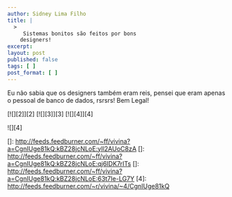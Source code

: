 ```yaml
---
author: Sidney Lima Filho
title: |
  >
     Sistemas bonitos são feitos por bons
    designers!
excerpt:
layout: post
published: false
tags: [ ]
post_format: [ ]
---
```

Eu não sabia que os designers também eram reis, pensei que eram apenas o pessoal de banco de dados, rsrsrs! Bem Legal!



[![][2]</img>][2] [![][3]</img>][3] [![][4]</img>][4] 

![][4]

 []: http://feeds.feedburner.com/~ff/vivina?a=CgnIUge81kQ:kBZ28jcNLoE:yIl2AUoC8zA
 []: http://feeds.feedburner.com/~ff/vivina?a=CgnIUge81kQ:kBZ28jcNLoE:qj6IDK7rITs
 []: http://feeds.feedburner.com/~ff/vivina?a=CgnIUge81kQ:kBZ28jcNLoE:63t7Ie-LG7Y
 [4]: http://feeds.feedburner.com/~r/vivina/~4/CgnIUge81kQ